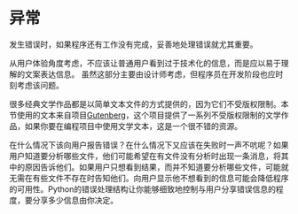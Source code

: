 
# 异常

发生错误时，如果程序还有工作没有完成，妥善地处理错误就尤其重要。



从用户体验角度考虑，不应该让普通用户看到过于技术化的信息，而是应以易于理解的文案表达信息。
虽然这部分主要由设计师考虑，但程序员在开发阶段也应时刻考虑该问题。


很多经典文学作品都是以简单文本文件的方式提供的，因为它们不受版权限制。本节使用的文本来自项目[Gutenberg](http://gutenberg.org/)，这个项目提供了一系列不受版权限制的文学作品，如果你要在编程项目中使用文学文本，这是一个很不错的资源。

在什么情况下该向用户报告错误？在什么情况下又应该在失败时一声不吭呢？如果用户知道要分析哪些文件，他们可能希望在有文件没有分析时出现一条消息，将其中的原因告诉他们。如果用户只想看到结果，而并不知道要分析哪些文件，可能就无需在有些文件不存在时告知他们。向用户显示他不想看到的信息可能会降低程序的可用性。Python的错误处理结构让你能够细致地控制与用户分享错误信息的程度，要分享多少信息由你决定。